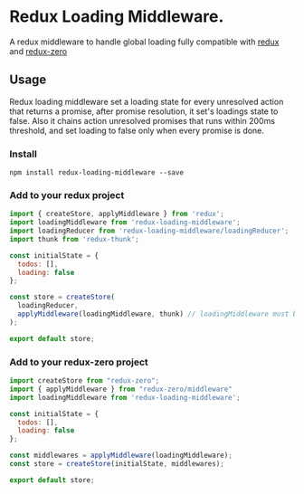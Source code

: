 # Redux Loading Middleware.

A redux middleware to handle global loading fully compatible with [redux](https://github.com/reactjs/redux) and [redux-zero](https://github.com/concretesolutions/redux-zero)

## Usage

Redux loading middleware set a loading state for every unresolved action that returns a promise, after promise resolution, it set's loadings state to false.
Also it chains action unresolved promises that runs within 200ms threshold, and set loading to false only when every promise is done.

### Install

`npm install redux-loading-middleware --save`

### Add to your redux project

```javascript
import { createStore, applyMiddleware } from 'redux';
import loadingMiddleware from 'redux-loading-middleware';
import loadingReducer from 'redux-loading-middleware/loadingReducer';
import thunk from 'redux-thunk';

const initialState = {
  todos: [],
  loading: false
};

const store = createStore(
  loadingReducer,
  applyMiddleware(loadingMiddleware, thunk) // loadingMiddleware must be placed before thunk
);

export default store;

```

### Add to your redux-zero project

```javascript
import createStore from "redux-zero";
import { applyMiddleware } from "redux-zero/middleware"
import loadingMiddleware from 'redux-loading-middleware';

const initialState = {
  todos: [],
  loading: false
};

const middlewares = applyMiddleware(loadingMiddleware);
const store = createStore(initialState, middlewares);

export default store;

```
